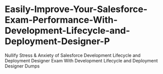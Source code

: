 # Easily-Improve-Your-Salesforce-Exam-Performance-With-Development-Lifecycle-and-Deployment-Designer-P
Nullify Stress &amp; Anxiety of Salesforce Development Lifecycle and Deployment Designer Exam With Development Lifecycle and Deployment Designer Dumps
